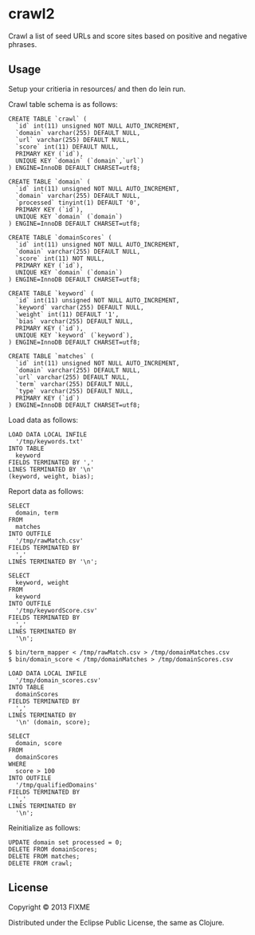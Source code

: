 # crawl2

Crawl a list of seed URLs and score sites based on positive and negative phrases.

## Usage

Setup your critieria in resources/ and then do lein run.

Crawl table schema is as follows:

```
CREATE TABLE `crawl` (
  `id` int(11) unsigned NOT NULL AUTO_INCREMENT,
  `domain` varchar(255) DEFAULT NULL,
  `url` varchar(255) DEFAULT NULL,
  `score` int(11) DEFAULT NULL,
  PRIMARY KEY (`id`),
  UNIQUE KEY `domain` (`domain`,`url`)
) ENGINE=InnoDB DEFAULT CHARSET=utf8;

CREATE TABLE `domain` (
  `id` int(11) unsigned NOT NULL AUTO_INCREMENT,
  `domain` varchar(255) DEFAULT NULL,
  `processed` tinyint(1) DEFAULT '0',
  PRIMARY KEY (`id`),
  UNIQUE KEY `domain` (`domain`)
) ENGINE=InnoDB DEFAULT CHARSET=utf8;

CREATE TABLE `domainScores` (
  `id` int(11) unsigned NOT NULL AUTO_INCREMENT,
  `domain` varchar(255) DEFAULT NULL,
  `score` int(11) NOT NULL,
  PRIMARY KEY (`id`),
  UNIQUE KEY `domain` (`domain`)
) ENGINE=InnoDB DEFAULT CHARSET=utf8;

CREATE TABLE `keyword` (
  `id` int(11) unsigned NOT NULL AUTO_INCREMENT,
  `keyword` varchar(255) DEFAULT NULL,
  `weight` int(11) DEFAULT '1',
  `bias` varchar(255) DEFAULT NULL,
  PRIMARY KEY (`id`),
  UNIQUE KEY `keyword` (`keyword`),
) ENGINE=InnoDB DEFAULT CHARSET=utf8;

CREATE TABLE `matches` (
  `id` int(11) unsigned NOT NULL AUTO_INCREMENT,
  `domain` varchar(255) DEFAULT NULL,
  `url` varchar(255) DEFAULT NULL,
  `term` varchar(255) DEFAULT NULL,
  `type` varchar(255) DEFAULT NULL,
  PRIMARY KEY (`id`)
) ENGINE=InnoDB DEFAULT CHARSET=utf8;
```

Load data as follows:

```
LOAD DATA LOCAL INFILE
  '/tmp/keywords.txt'
INTO TABLE
  keyword
FIELDS TERMINATED BY ','
LINES TERMINATED BY '\n'
(keyword, weight, bias);
```

Report data as follows:
```
SELECT
  domain, term
FROM
  matches
INTO OUTFILE
  '/tmp/rawMatch.csv'
FIELDS TERMINATED BY
  ','
LINES TERMINATED BY '\n';

SELECT
  keyword, weight
FROM
  keyword
INTO OUTFILE
  '/tmp/keywordScore.csv'
FIELDS TERMINATED BY
  ','
LINES TERMINATED BY
  '\n';

$ bin/term_mapper < /tmp/rawMatch.csv > /tmp/domainMatches.csv
$ bin/domain_score < /tmp/domainMatches > /tmp/domainScores.csv

LOAD DATA LOCAL INFILE
  '/tmp/domain_scores.csv'
INTO TABLE
  domainScores
FIELDS TERMINATED BY
  ','
LINES TERMINATED BY
  '\n' (domain, score);

SELECT
  domain, score
FROM
  domainScores
WHERE
  score > 100
INTO OUTFILE
  '/tmp/qualifiedDomains'
FIELDS TERMINATED BY
  ','
LINES TERMINATED BY
  '\n';
```

Reinitialize as follows:

```
UPDATE domain set processed = 0;
DELETE FROM domainScores;
DELETE FROM matches;
DELETE FROM crawl;
```

## License

Copyright © 2013 FIXME

Distributed under the Eclipse Public License, the same as Clojure.
